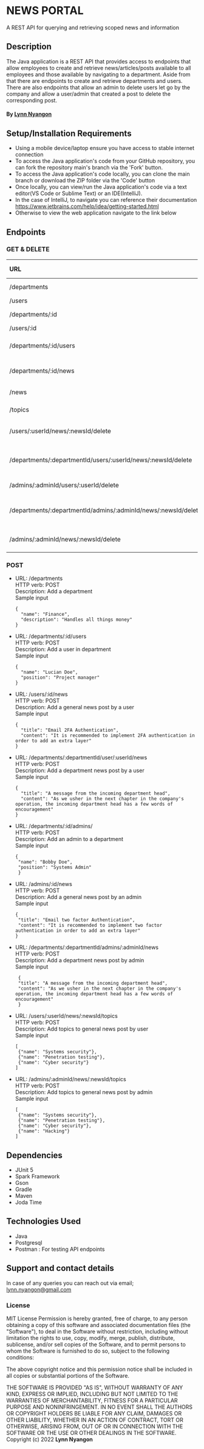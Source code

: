 # NEWS PORTAL
A REST API for querying and retrieving scoped news and information

## Description
The Java application is a REST API that provides access to endpoints that allow employees to create and retrieve news/articles/posts available to all employees and those available by navigating to a department. Aside from that there are endpoints to create and retrieve departments and users. There are also endpoints that allow an admin to delete users let go by the company and allow a user/admin that created a post to delete the corresponding post.

#### By **[Lynn Nyangon](https://github.com/AnnaL001)**

## Setup/Installation Requirements

- Using a mobile device/laptop ensure you have access to stable internet connection
- To access the Java application's code from your GitHub repository, you can fork the repository main's branch via the 'Fork' button.
- To access the Java application's code locally, you can clone the main branch or download the ZIP folder via the 'Code' button
- Once locally, you can view/run the Java application's code via a text editor(VS Code or Sublime Text) or an IDE(IntelliJ).
- In the case of IntelliJ, to navigate you can reference their documentation https://www.jetbrains.com/help/idea/getting-started.html
- Otherwise to view the web application navigate to the link below <br>

## Endpoints
### GET & DELETE
| **URL**                              | **HTTP VERB**       | **DESCRIPTION**                      |
|:--------------------------------------|:--------------------|:-------------------------------------|
| /departments                         | GET                | Retrieve departments                  |    
| /users                               | GET                | Retrieve users                        |
| /departments/:id                     | GET                | Retrieve a department                 |
| /users/:id                           | GET                | Retrieve a user                       |
| /departments/:id/users              | GET                | Retrieve users/employees in a department |
| /departments/:id/news               | GET               | Retrieve news associated with a department |
| /news                               | GET               | Retrieve general news                   |
| /topics                             | GET               | Retrieve news topics                    |
| /users/:userId/news/:newsId/delete  | DELETE            | Delete general news post by owner (user) |
| /departments/:departmentId/users/:userId/news/:newsId/delete | DELETE     | Delete department news post by owner(user)|
| /admins/:adminId/users/:userId/delete | DELETE  | Delete user by admin |
| /departments/:departmentId/admins/:adminId/news/:newsId/delete | DELETE | Delete department news post by owner(admin) |
| /admins/:adminId/news/:newsId/delete | DELETE | Delete general news post by owner (admin) |
### POST
* URL: /departments <br>
  HTTP verb: POST <br>
  Description: Add a department <br>
  Sample input
  ``` 
  {
    "name": "Finance",
    "description": "Handles all things money"
  } 
  ```

* URL: /departments/:id/users <br>
  HTTP verb: POST <br>
  Description: Add a user in department <br>
  Sample input
  ```
  {
    "name": "Lucian Doe",
    "position": "Project manager"
  } 
  ```
  
* URL: /users/:id/news <br>
  HTTP verb: POST <br>
  Description: Add a general news post by a user <br>
  Sample input
  ``` 
  {
    "title": "Email 2FA Authentication",
    "content": "It is recommended to implement 2FA authentication in order to add an extra layer"
  } 
  ```
  
* URL: /departments/:departmentId/user/:userId/news <br>
  HTTP verb: POST <br>
  Description: Add a department news post by a user <br>
  Sample input
  ```
  {
    "title": "A message from the incoming department head",
    "content": "As we usher in the next chapter in the company's operation, the incoming department head has a few words of encouragement" 
  } 
  ```
 
 * URL: /departments/:id/admins/ <br>
   HTTP verb: POST <br>
   Description: Add an admin to a department <br>
   Sample input 
   ``` 
   {
    "name": "Bobby Doe",
    "position": "Systems Admin"
    }
   ```
   
 * URL: /admins/:id/news <br>
   HTTP verb: POST <br>
   Description: Add a general news post by an admin<br>
   Sample input 
   ``` 
   {
    "title": "Email two factor Authentication",
    "content": "It is recommended to implement two factor authentication in order to add an extra layer"
   }
   ```
   
 * URL: /departments/:departmentId/admins/:adminId/news <br>
   HTTP verb: POST <br>
   Description: Add a department news post by admin <br>
   Sample input
   ``` 
    {
    "title": "A message from the incoming department head",
    "content": "As we usher in the next chapter in the company's operation, the incoming department head has a few words of encouragement"
    }
    ```
  
  * URL: /users/:userId/news/:newsId/topics <br>
    HTTP verb: POST <br>
    Description: Add topics to general news post by user <br>
    Sample input
    ```
    [
     {"name": "Systems security"},
     {"name": "Penetration testing"},
     {"name": "Cyber security"}
    ]
    ```
    
  * URL: /admins/:adminId/news/:newsId/topics <br>
    HTTP verb: POST <br>
    Description: Add topics to general news post by admin <br>
    Sample input
    ```
    [
     {"name": "Systems security"},
     {"name": "Penetration testing"},
     {"name": "Cyber security"},
     {"name": "Hacking"}
    ]
    ```
    

## Dependencies

- JUnit 5 
- Spark Framework
- Gson
- Gradle
- Maven
- Joda Time

## Technologies Used
- Java 
- Postgresql
- Postman : For testing API endpoints

## Support and contact details

In case of any queries you can reach out via email; lynn.nyangon@gmail.com

### License

MIT License
Permission is hereby granted, free of charge, to any person obtaining a copy
of this software and associated documentation files (the "Software"), to deal
in the Software without restriction, including without limitation the rights
to use, copy, modify, merge, publish, distribute, sublicense, and/or sell
copies of the Software, and to permit persons to whom the Software is
furnished to do so, subject to the following conditions:

The above copyright notice and this permission notice shall be included in all
copies or substantial portions of the Software.

THE SOFTWARE IS PROVIDED "AS IS", WITHOUT WARRANTY OF ANY KIND, EXPRESS OR
IMPLIED, INCLUDING BUT NOT LIMITED TO THE WARRANTIES OF MERCHANTABILITY,
FITNESS FOR A PARTICULAR PURPOSE AND NONINFRINGEMENT. IN NO EVENT SHALL THE
AUTHORS OR COPYRIGHT HOLDERS BE LIABLE FOR ANY CLAIM, DAMAGES OR OTHER
LIABILITY, WHETHER IN AN ACTION OF CONTRACT, TORT OR OTHERWISE, ARISING FROM,
OUT OF OR IN CONNECTION WITH THE SOFTWARE OR THE USE OR OTHER DEALINGS IN THE
SOFTWARE.<br>
Copyright (c) 2022 **Lynn Nyangon**
